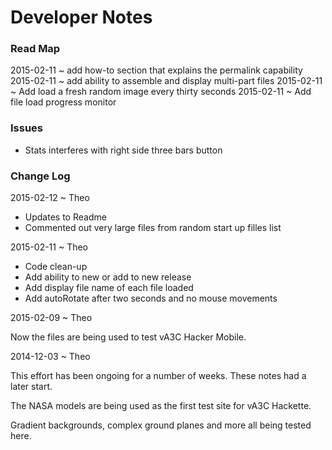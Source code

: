 Developer Notes
===

### Read Map

2015-02-11 ~ add how-to section that explains the permalink capability
2015-02-11 ~ add ability to assemble and display multi-part files
2015-02-11 ~ Add load a fresh random image every thirty seconds
2015-02-11 ~ Add file load progress monitor

### Issues

* Stats interferes with right side three bars button


### Change Log

2015-02-12 ~ Theo

* Updates to Readme
* Commented out very large files from random start up filles list


2015-02-11 ~ Theo

* Code clean-up
* Add ability to new or add to new release
* Add display file name of each file loaded
* Add autoRotate after two seconds and no mouse movements

2015-02-09 ~ Theo

Now the files are being used to test vA3C Hacker Mobile.

2014-12-03 ~ Theo

This effort has been ongoing for a number of weeks. These notes had a later start.

The NASA models are being used as the first test site for vA3C Hackette.

Gradient backgrounds, complex ground planes and more all being tested here.
